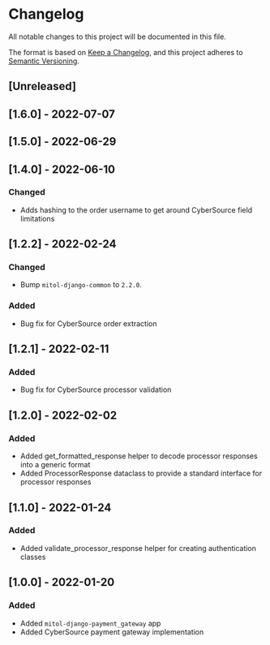 # Changelog
All notable changes to this project will be documented in this file.

The format is based on [Keep a Changelog](https://keepachangelog.com/en/1.0.0/),
and this project adheres to [Semantic Versioning](https://semver.org/spec/v2.0.0.html).

## [Unreleased]

## [1.6.0] - 2022-07-07

## [1.5.0] - 2022-06-29

## [1.4.0] - 2022-06-10

### Changed
- Adds hashing to the order username to get around CyberSource field limitations

## [1.2.2] - 2022-02-24

### Changed
- Bump `mitol-django-common` to `2.2.0`.

### Added
- Bug fix for CyberSource order extraction

## [1.2.1] - 2022-02-11

### Added
- Bug fix for CyberSource processor validation 

## [1.2.0] - 2022-02-02

### Added
- Added get_formatted_response helper to decode processor responses into a generic format
- Added ProcessorResponse dataclass to provide a standard interface for processor responses

## [1.1.0] - 2022-01-24

### Added
- Added validate_processor_response helper for creating authentication classes

## [1.0.0] - 2022-01-20

### Added
- Added `mitol-django-payment_gateway` app
- Added CyberSource payment gateway implementation